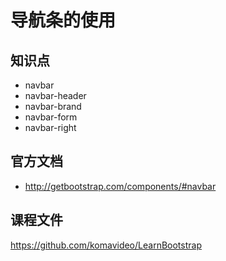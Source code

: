 导航条的使用
==========

## 知识点

* navbar
* navbar-header
* navbar-brand
* navbar-form
* navbar-right

## 官方文档

* http://getbootstrap.com/components/#navbar

## 课程文件

https://github.com/komavideo/LearnBootstrap
